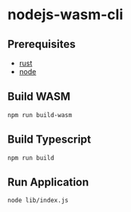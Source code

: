 # nodejs-wasm-cli

## Prerequisites

- [rust](https://www.rust-lang.org/tools/install)
- [node](https://nodejs.org/en/download/package-manager)

## Build WASM

```[bash]
npm run build-wasm
```

## Build Typescript

```[bash]
npm run build
```

## Run Application

```[bash]
node lib/index.js
```